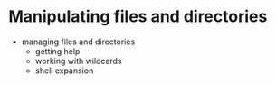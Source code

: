 # Manipulating files and directories
* managing files and directories
  * getting help
  * working with wildcards
  * shell expansion
